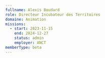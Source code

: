 ```yaml
---
fullname: Alexis Boudard
role: Directeur Incubateur des Territoires
domaine: Animation
missions:
  - start: 2023-11-15
    end: 2024-12-27
    status: admin
    employer: ANCT
memberType: beta
---
```


